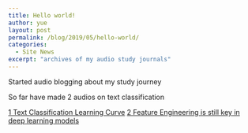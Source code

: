 ```yaml
---
title: Hello world!
author: yue
layout: post
permalink: /blog/2019/05/hello-world/
categories:
  - Site News
excerpt: "archives of my audio study journals"
---
```

Started audio blogging about my study journey

So far have made 2 audios on text classification

 [1 Text Classification Learning Curve](https://www.youtube.com/watch?v=Ftc4VVsXPX0&t=17s)
 [2 Feature Engineering is still key in deep learning models](https://www.youtube.com/watch?v=8HSTh9YdGJo&t=15s)
